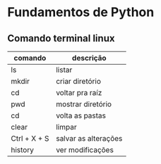 # Fundamentos de Python

## Comando terminal linux


|comando     |descrição             |
|------------|----------------------|
|ls          | listar               |
|mkdir       | criar diretório      | 
|cd          | voltar pra raíz      |
|pwd         | mostrar diretório    |
|cd          | volta as pastas      | 
|clear       | limpar               |
|Ctrl + X + S| salvar as alterações |
|history     | ver modificações     |

